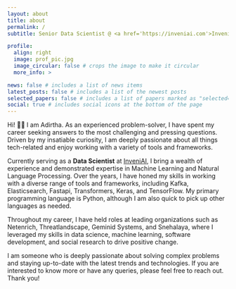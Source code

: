 ```yaml
---
layout: about
title: about
permalink: /
subtitle: Senior Data Scientist @ <a href='https://inveniai.com'>InveniAI</a>

profile:
  align: right
  image: prof_pic.jpg
  image_circular: false # crops the image to make it circular
  more_info: >

news: false # includes a list of news items
latest_posts: false # includes a list of the newest posts
selected_papers: false # includes a list of papers marked as "selected={true}"
social: true # includes social icons at the bottom of the page
---
```

Hi! 👋🏼 I am Adirtha. As an experienced problem-solver, I have spent my career seeking answers to the most challenging and pressing questions. Driven by my insatiable curiosity, I am deeply passionate about all things tech-related and enjoy working with a variety of tools and frameworks.

Currently serving as a <strong> Data Scientist</strong> at <a href="https://inveniai.com/">InveniAI</a>, I bring a wealth of experience and demonstrated expertise in Machine Learning and Natural Language Processing. Over the years, I have honed my skills in working with a diverse range of tools and frameworks, including Kafka, Elasticsearch, Fastapi, Transformers, Keras, and TensorFlow. My primary programming language is Python, although I am also quick to pick up other languages as needed.

Throughout my career, I have held roles at leading organizations such as Netenrich, Threatlandscape, Geminid Systems, and Snehalaya, where I leveraged my skills in data science, machine learning, software development, and social research to drive positive change.

I am someone who is deeply passionate about solving complex problems and staying up-to-date with the latest trends and technologies. If you are interested to know more or have any queries, please feel free to reach out. Thank you!